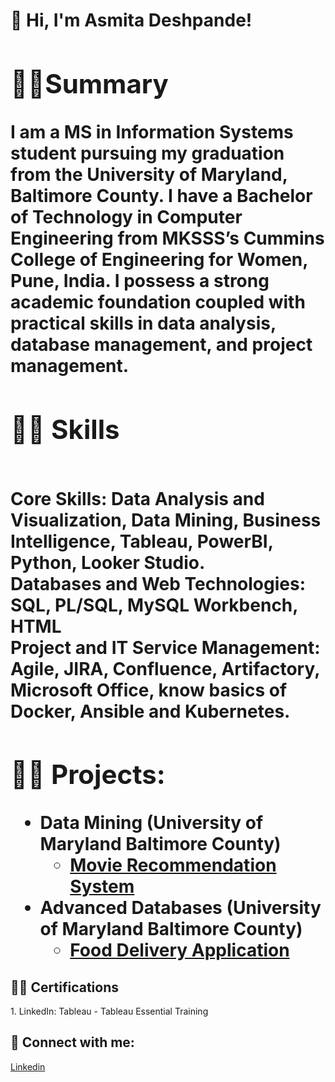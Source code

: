 <h1> 👋 Hi, I'm Asmita Deshpande! <br/><a >
<h2> 🙇‍♂️Summary</h2>
I am a MS in Information Systems student pursuing my graduation from the University of Maryland, Baltimore County. I have a Bachelor of Technology in Computer Engineering from MKSSS’s Cummins College of Engineering for Women, Pune, India. I possess a strong academic foundation coupled with practical skills in data analysis, database management, and project management.

<h2>👨‍💻 Skills</h2>
<b><br>Core Skills:</b> Data Analysis and Visualization, Data Mining, Business Intelligence, Tableau, PowerBI, Python, Looker Studio. 
<b><br>Databases and Web Technologies:</b> SQL, PL/SQL, MySQL Workbench, HTML
<b><br>Project and IT Service Management:</b> Agile, JIRA, Confluence, Artifactory, Microsoft Office, know basics of Docker, Ansible and Kubernetes.

<h2>👨‍💻 Projects:</h2>

- <b> Data Mining (University of Maryland Baltimore County) </b>
   - [Movie Recommendation System](https://github.com/asmitad13/UMBC_PROJECT_DATA-MINING)
- <b>Advanced Databases (University of Maryland Baltimore County) </b>
   - [Food Delivery Application](https://github.com/asmitad13/UMBC_PROJECT_ADVANCED_DATABASES)

<h2>👨‍💻 Certifications </h2>
1. LinkedIn: Tableau - Tableau Essential Training


<h2> 🤳 Connect with me:</h2>

[Linkedin] 


[linkedin]: https://www.linkedin.com/in/asmita-deshpande/



